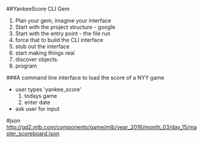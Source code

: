 <!-- NOTE -->
##YankeeScore CLI Gem

1. Plan your gem, imagine your interface
2. Start with the project structure - google
3. Start with the entry point - the file run
4. force that to build the CLI interface
5. stub out the interface
6. start making things real
7. discover objects.
8. program


###A command line interface to load the score of a NYY game

- user types 'yankee_score'
  1. todays game
  2. enter date
- ask user for input


#json http://gd2.mlb.com/components/game/mlb/year_2016/month_03/day_15/master_scoreboard.json
